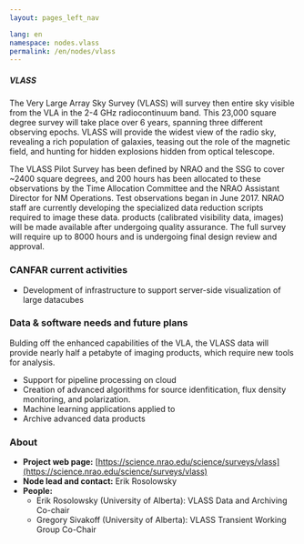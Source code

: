 ```yaml
---
layout: pages_left_nav

lang: en
namespace: nodes.vlass
permalink: /en/nodes/vlass
---
```


<!-- Content start -->


<h5> VLASS  </h5>
 
The Very Large Array Sky Survey (VLASS) will survey then entire sky visible from the VLA in the 2-4 GHz radiocontinuum band.  This 23,000 square degree survey will take place over 6 years, spanning three different observing epochs.  VLASS will provide the widest view of the radio sky, revealing a rich population of galaxies, teasing out the role of the magnetic field, and hunting for hidden explosions hidden from optical telescope.

The VLASS Pilot Survey has been defined by NRAO and the SSG to cover ~2400 square degrees, and 200 hours has been allocated to these observations by the Time Allocation Committee and the NRAO Assistant Director for NM Operations.   Test observations began in June 2017.  NRAO staff are currently developing the specialized data reduction scripts required to image these data. products (calibrated visibility data, images) will be made available after undergoing quality assurance.  The full survey will require up to 8000 hours and is undergoing final design review and approval.

### CANFAR current activities

* Development of infrastructure to support server-side visualization of large datacubes

### Data & software needs and future plans

Bulding off the enhanced capabilities of the VLA, the VLASS data will provide nearly half a petabyte of imaging products, which require new tools for analysis.

* Support for pipeline processing on cloud
* Creation of advanced algorithms for source idenfitication, flux density monitoring, and polarization.
* Machine learning applications applied to 
* Archive advanced data products

### About

* **Project web page:** [https://science.nrao.edu/science/surveys/vlass](https://science.nrao.edu/science/surveys/vlass)
* **Node lead and contact:** Erik Rosolowsky
* **People:**
  * Erik Rosolowsky (University of Alberta): VLASS Data and Archiving Co-chair
  * Gregory Sivakoff (University of Alberta): VLASS Transient Working Group Co-Chair


<!-- Content end -->
